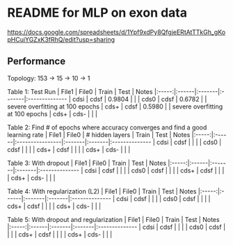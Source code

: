 README for MLP on exon data
==================================

https://docs.google.com/spreadsheets/d/1Ypf9xdPy8QfgjeERtAtTTkGh_gKopHCuiYGZxK3fRhQ/edit?usp=sharing

## Performance ##

Topology: 153 -> 15 -> 10 -> 1

Table 1: Test Run
| File1 | File0 | Train  |  Test  | Notes
|:-----:|:------|:-------|:-------|:--------------
| cdsi  | cdsf  | 0.9804 |        |
| cds0  | cdsf  | 0.6782 |        | severe overfitting at 100 epochs
| cds+  | cdsf  | 0.5980 |        | severe overfitting at 100 epochs
| cds+  | cds-  |        |        |

Table 2: Find # of epochs where accuracy converges and find a good learning rate
| File1 | File0 | # hidden layers | Train  |  Test  | Notes
|:-----:|:------|:----------------|:-------|:-------|:--------------
| cdsi  | cdsf  |                 |        |
| cds0  | cdsf  |                 |        |
| cds+  | cdsf  |                 |        |
| cds+  | cds-  |                 |        |

Table 3: With dropout
| File1 | File0 | Train  |  Test  | Notes
|:-----:|:------|:-------|:-------|:--------------
| cdsi  | cdsf  |        |        |
| cds0  | cdsf  |        |        |
| cds+  | cdsf  |        |        |
| cds+  | cds-  |        |        |

Table 4: With regularization (L2)
| File1 | File0 | Train  |  Test  | Notes
|:-----:|:------|:-------|:-------|:--------------
| cdsi  | cdsf  |        |        |
| cds0  | cdsf  |        |        |
| cds+  | cdsf  |        |        |
| cds+  | cds-  |        |        |

Table 5: With dropout and regularization
| File1 | File0 | Train  |  Test  | Notes
|:-----:|:------|:-------|:-------|:--------------
| cdsi  | cdsf  |        |        |
| cds0  | cdsf  |        |        |
| cds+  | cdsf  |        |        |
| cds+  | cds-  |        |        |
